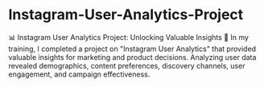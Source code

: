 # Instagram-User-Analytics-Project
📊 Instagram User Analytics Project: Unlocking Valuable Insights 🚀  In my training, I completed a project on "Instagram User Analytics" that provided valuable insights for marketing and product decisions. Analyzing user data revealed demographics, content preferences, discovery channels, user engagement, and campaign effectiveness. 
